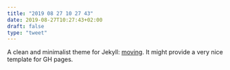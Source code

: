 ```yaml
---
title: "2019 08 27 10 27 43"
date: 2019-08-27T10:27:43+02:00
draft: false
type: "tweet"
---
```

A clean and minimalist theme for Jekyll: [moving](https://github.com/huangyz0918/moving). It might provide a very nice template for GH pages. 
